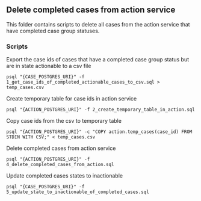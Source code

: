 ## Delete completed cases from action service
This folder contains scripts to delete all cases from the action service that have completed case group statuses.

### Scripts
Export the case ids of cases that have a completed case group status but are in state actionable to a csv file

```
psql "{CASE_POSTGRES_URI}" -f 1_get_case_ids_of_completed_actionable_cases_to_csv.sql > temp_cases.csv
```

Create temporary table for case ids in action service
```
psql "{ACTION_POSTGRES_URI}" -f 2_create_temporary_table_in_action.sql
```

Copy case ids from the csv to temporary table
```
psql "{ACTION_POSTGRES_URI}" -c "COPY action.temp_cases(case_id) FROM STDIN WITH CSV;" < temp_cases.csv
```

Delete completed cases from action service
```
psql "{ACTION_POSTGRES_URI}" -f 4_delete_completed_cases_from_action.sql
```

Update completed cases states to inactionable
```
psql "{CASE_POSTGRES_URI}" -f 5_update_state_to_inactionable_of_completed_cases.sql
```
